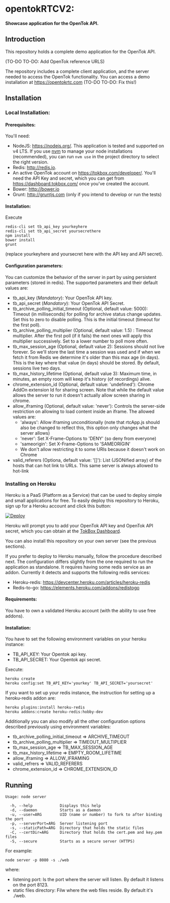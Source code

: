# opentokRTCV2:
#### Showcase application for the OpenTok API.
## Introduction

This repository holds a complete demo application for the OpenTok API.

(TO-DO TO-DO: Add OpenTok reference URLS)

The repository includes a complete client application, and the server
needed to access the OpenTok functionality. You can access a demo
installation at https://opentokrtc.com (TO-DO TO-DO: Fix this!)

## Installation

### Local Installation:
#### Prerequisites:
You'll need:

- NodeJS: https://nodejs.org/. This application is tested and supported on  v4 LTS.
  If you use [nvm](https://github.com/creationix/nvm/) to manage your node
  installations (recommended), you can run `nvm use` in the project directory to
  select the right version.
- Redis: http://redis.io.
- An active OpenTok account on https://tokbox.com/developer/. You'll
  need the API Key and secret, which you can get from
  https://dashboard.tokbox.com/ once you've created the account.
- Bower: http://bower.io
- Grunt: http://gruntjs.com (only if you intend to develop or run the tests)

#### Installation:
Execute

```
redis-cli set tb_api_key yourkeyhere
redis-cli set tb_api_secret yoursecrethere
npm install
bower install
grunt
```

(replace yourkeyhere and yoursecret here with the API key and API
secret).


#### Configuration parameters:

You can customize the behavior of the server in part by using persistent parameters (stored in
redis). The supported parameters and their default values are:

- tb_api_key (*Mandatory*): Your OpenTok API key.
- tb_api_secret (*Mandatory*): Your OpenTok API Secret.
- tb_archive_polling_initial_timeout (Optional, default value: 5000): Timeout (in milliseconds) for
   polling for archive status change updates. Set this to zero to disable polling. This is the
   initial timeout (timeout for the first poll).
- tb_archive_polling_multiplier (Optional, default value: 1.5) : Timeout multiplier. After the first
   poll (if it fails) the next ones will apply this multiplier successively. Set to a lower number
   to poll more often.
- tb_max_session_age (Optional, default value 2):  Sessions should not live forever. So we'll store
   the last time a session was used and if when we fetch it from Redis we determine it's older than
   this max age (in days). This is the key where that value (in days) should be stored.
   By default, sessions live two days.
- tb_max_history_lifetime (Optional, default value 3): Maximum time, in minutes,  an empty room
  will keep it's history (of recordings) alive.
- chrome_extension_id (Optional, default value: 'undefined'): Chrome AddOn extension Id for sharing
   screen. Note that while the default value allows the server to run it doesn't actually allow
   screen sharing in chrome.
- allow_iframing (Optional, default value: 'never'): Controls the server-side restriction on
   allowing to load content inside an iframe. The allowed values are:
   - 'always': Allow iframing unconditionally (note that rtcApp.js should also be changed
               to reflect this, this option only changes what the server allows)
   - 'never': Set X-Frame-Options to 'DENY' (so deny from everyone)
   - 'sameorigin': Set X-Frame-Options to 'SAMEORIGIN'
   - We don't allow restricting it to some URIs because it doesn't work on Chrome
- valid_referers (Optiona, default value: '[]'): List (JSONified array) of the hosts that can hot
   link to URLs. This same server is always allowed to hot-link

### Installing on Heroku

Heroku is a PaaS (Platform as a Service) that can be used to deploy simple and small applications
for free. To easily deploy this repository to Heroku, sign up for a Heroku account and click this
button:

<a href="https://heroku.com/deploy?template=https://github.com/opentok/OpenTokRTC-V2" target="__blank">
  <img src="https://www.herokucdn.com/deploy/button.png" alt="Deploy">
</a>

Heroku will prompt you to add your OpenTok API key and OpenTok API secret, which you can
obtain at the [TokBox Dashboard](https://dashboard.tokbox.com/keys).

You can also install this repository on your own server (see the previous sections).

If you prefer to deploy to Heroku manually, follow the procedure described next. The configuration
differs slightly from the one required to run the application as standalone. It requires having
some redis service as an addon. Currently it detects and supports the following redis services:

 - Heroku-redis: https://devcenter.heroku.com/articles/heroku-redis
 - Redis-to-go: https://elements.heroku.com/addons/redistogo

#### Requirements:
You have to own a validated Heroku account (with the ability to use free addons).

#### Installation:

You have to set the following environment variables on your heroku instance:
 - TB_API_KEY: Your Opentok api key.
 - TB_API_SECRET: Your Opentok api secret.

Execute:
```
heroku create
heroku config:set TB_API_KEY='yourkey' TB_API_SECRET='yoursecret'
```

If you want to set up your redis instance, the instruction for setting up a heroku-redis addon are:

```
heroku plugins:install heroku-redis
heroku addons:create heroku-redis:hobby-dev
```

Additionally you can also modify all the other configuration options described previously using
environment variables:

- tb_archive_polling_initial_timeout => ARCHIVE_TIMEOUT
- tb_archive_polling_multiplier => TIMEOUT_MULTIPLIER
- tb_max_session_age => TB_MAX_SESSION_AGE
- tb_max_history_lifetime => EMPTY_ROOM_LIFETIME
- allow_iframing => ALLOW_IFRAMING
- valid_refrers => VALID_REFERERS
- chrome_extension_id => CHROME_EXTENSION_ID

## Running

```
Usage: node server

  -h, --help            Displays this help
  -d, --daemon          Starts as a daemon
  -u, --user=ARG        UID (name or number) to fork to after binding the port
  -p, --serverPort=ARG  Server listening port
  -s, --staticPath=ARG  Directory that holds the static files
  -C, --certDir=ARG     Directory that holds the cert.pem and key.pem files
  -S, --secure          Starts as a secure server (HTTPS)
```
For example:

```
node server -p 8080 -s ./web
```

where:

- listening port: Is the port where the server will listen. By default
  it listens on the port 8123.
- static files directory: Filw where the web files reside. By default
  it's ./web.
